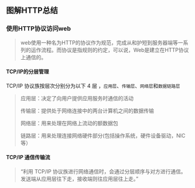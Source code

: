 ## 图解HTTP总结

### 使用HTTP协议访问web
> web使用一种名为HTTP的协议作为规范，完成从和护短到服务器端等一系列的运作流程。而协议是指规则的约定，可以说，Web是建立在HTTP协议上通信的。

#### TCP/IP的分层管理
TCP/IP 协议族按层次分别分为以下 4 层 ，`应用层`、`传输层`、`网络层`和`数据链路层`

> 应用层：决定了向用户提供应用服务时通信的活动
>
> 传输层：提供处于网络连接中的两台计算机之间的数据传输
>
> 网络层：用来处理在网络上流动的额数据包
>
> 链路层：用来处理连接网络硬件部分(包括操作系统，硬件设备驱动，NIC等）

#### TCP/IP 通信传输流

>  “利用 TCP/IP 协议族进行网络通信时，会通过分层顺序与对方进行通信。发送端从应用层往下走，接收端则往应用层往上走。”
>
> 

